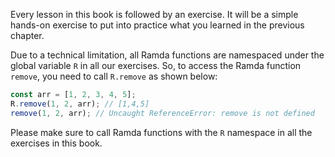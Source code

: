Every lesson in this book is followed by an exercise. It will be a simple hands-on exercise to put into practice what you learned
in the previous chapter.

Due to a technical limitation, all Ramda functions are namespaced under the global variable `R` in all our exercises. So, to access the Ramda function `remove`, you need to call `R.remove` as shown below:

```js
const arr = [1, 2, 3, 4, 5];
R.remove(1, 2, arr); // [1,4,5]
remove(1, 2, arr); // Uncaught ReferenceError: remove is not defined
```

Please make sure to call Ramda functions with the `R` namespace in all the exercises in this book.
